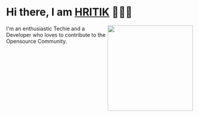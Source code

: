 <h1>Hi there, I am <a href="https://www.facebook.com/profile.php?id=100066839088426" target="_blank">HRITIK</a> 🙋🏽‍♂️</h1> 



<img align='right' src="https://media.giphy.com/media/M9gbBd9nbDrOTu1Mqx/giphy.gif" width="230">


I'm an enthusiastic Techie and a Developer who loves to contribute to the Opensource Community.
